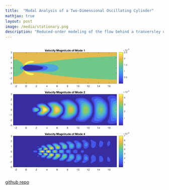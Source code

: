 ```yaml
---
title:  "Modal Analysis of a Two-Dimensional Oscillating Cylinder"
mathjax: true
layout: post
image: /media/stationary.png
description: "Reduced-order modeling of the flow behind a tranversley oscillating cyclinder using Dynamic Mode Decomposition"
---
```


<!-- ![stationary](/media/stationary.png) -->
<div class="photo"><img src="/media/stationary.png" width="400px" /></div>

[github repo](https://github.com/smkondo/oscillatingcylinder)

